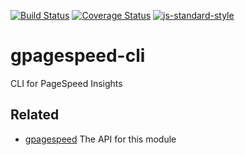 [![Build Status](https://travis-ci.org/zrrrzzt/gpagespeed-cli.svg?branch=master)](https://travis-ci.org/zrrrzzt/gpagespeed-cli)
[![Coverage Status](https://coveralls.io/repos/zrrrzzt/gpagespeed-cli/badge.svg?branch=master&service=github)](https://coveralls.io/github/zrrrzzt/gpagespeed-cli?branch=master)
[![js-standard-style](https://img.shields.io/badge/code%20style-standard-brightgreen.svg?style=flat)](https://github.com/feross/standard)
# gpagespeed-cli
CLI for PageSpeed Insights

## Related
- [gpagespeed](https://github.com/zrrrzzt/gpagespeed) The API for this module
